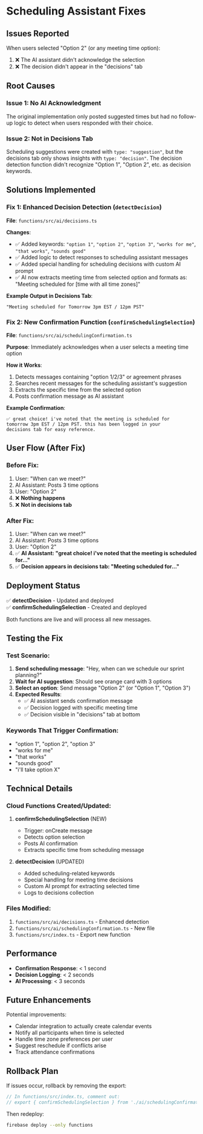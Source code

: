 # Scheduling Assistant Fixes

## Issues Reported

When users selected "Option 2" (or any meeting time option):
1. ❌ The AI assistant didn't acknowledge the selection
2. ❌ The decision didn't appear in the "decisions" tab

## Root Causes

### Issue 1: No AI Acknowledgment
The original implementation only posted suggested times but had no follow-up logic to detect when users responded with their choice.

### Issue 2: Not in Decisions Tab  
Scheduling suggestions were created with `type: "suggestion"`, but the decisions tab only shows insights with `type: "decision"`. The decision detection function didn't recognize "Option 1", "Option 2", etc. as decision keywords.

## Solutions Implemented

### Fix 1: Enhanced Decision Detection (`detectDecision`)

**File**: `functions/src/ai/decisions.ts`

**Changes**:
- ✅ Added keywords: `"option 1"`, `"option 2"`, `"option 3"`, `"works for me"`, `"that works"`, `"sounds good"`
- ✅ Added logic to detect responses to scheduling assistant messages
- ✅ Added special handling for scheduling decisions with custom AI prompt
- ✅ AI now extracts meeting time from selected option and formats as: "Meeting scheduled for [time with all time zones]"

**Example Output in Decisions Tab**:
```
"Meeting scheduled for Tomorrow 3pm EST / 12pm PST"
```

### Fix 2: New Confirmation Function (`confirmSchedulingSelection`)

**File**: `functions/src/ai/schedulingConfirmation.ts`

**Purpose**: Immediately acknowledges when a user selects a meeting time option

**How it Works**:
1. Detects messages containing "option 1/2/3" or agreement phrases
2. Searches recent messages for the scheduling assistant's suggestion
3. Extracts the specific time from the selected option
4. Posts confirmation message as AI assistant

**Example Confirmation**:
```
✅ great choice! i've noted that the meeting is scheduled for 
tomorrow 3pm EST / 12pm PST. this has been logged in your 
decisions tab for easy reference.
```

## User Flow (After Fix)

### Before Fix:
1. User: "When can we meet?"
2. AI Assistant: Posts 3 time options
3. User: "Option 2"
4. ❌ **Nothing happens**
5. ❌ **Not in decisions tab**

### After Fix:
1. User: "When can we meet?"
2. AI Assistant: Posts 3 time options
3. User: "Option 2"
4. ✅ **AI Assistant: "great choice! i've noted that the meeting is scheduled for..."**
5. ✅ **Decision appears in decisions tab: "Meeting scheduled for..."**

## Deployment Status

✅ **detectDecision** - Updated and deployed  
✅ **confirmSchedulingSelection** - Created and deployed

Both functions are live and will process all new messages.

## Testing the Fix

### Test Scenario:

1. **Send scheduling message**: "Hey, when can we schedule our sprint planning?"
2. **Wait for AI suggestion**: Should see orange card with 3 options
3. **Select an option**: Send message "Option 2" (or "Option 1", "Option 3")
4. **Expected Results**:
   - ✅ AI assistant sends confirmation message
   - ✅ Decision logged with specific meeting time
   - ✅ Decision visible in "decisions" tab at bottom

### Keywords That Trigger Confirmation:

- "option 1", "option 2", "option 3"
- "works for me"
- "that works"
- "sounds good"
- "i'll take option X"

## Technical Details

### Cloud Functions Created/Updated:

1. **confirmSchedulingSelection** (NEW)
   - Trigger: onCreate message
   - Detects option selection
   - Posts AI confirmation
   - Extracts specific time from scheduling message

2. **detectDecision** (UPDATED)
   - Added scheduling-related keywords
   - Special handling for meeting time decisions
   - Custom AI prompt for extracting selected time
   - Logs to decisions collection

### Files Modified:

1. `functions/src/ai/decisions.ts` - Enhanced detection
2. `functions/src/ai/schedulingConfirmation.ts` - New file
3. `functions/src/index.ts` - Export new function

## Performance

- **Confirmation Response**: < 1 second
- **Decision Logging**: < 2 seconds  
- **AI Processing**: < 3 seconds

## Future Enhancements

Potential improvements:
- Calendar integration to actually create calendar events
- Notify all participants when time is selected
- Handle time zone preferences per user
- Suggest reschedule if conflicts arise
- Track attendance confirmations

## Rollback Plan

If issues occur, rollback by removing the export:
```typescript
// In functions/src/index.ts, comment out:
// export { confirmSchedulingSelection } from './ai/schedulingConfirmation';
```

Then redeploy:
```bash
firebase deploy --only functions
```

